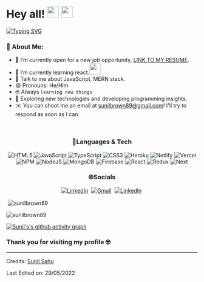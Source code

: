 # Hey all! <img src= "https://media2.giphy.com/media/Lm5hxmmI6ucOQGfjKj/giphy.gif?cid=6c09b952o9xti0m387z597k2xqipch3qmqjydym98oef87ve&rid=giphy.gif&ct=s" width= "30" height= "30"> <img src= "https://media.tenor.com/images/2adfe94e69139f3e22623b61d375a7a7/tenor.gif" width= "30" height= "30">

[![Typing SVG](https://readme-typing-svg.herokuapp.com?font=Architects+Daughter&color=7AF79A&size=30&lines=Hey!+This+is+Sunil+Sahu!;I'm+a+learning+developer...;And+I'm+a+proud+GitHub+user)](https://git.io/typing-svg)





### 🤵 About Me:

- 🤔 I’m currently open for a new job opportunity, <a href="https://drive.google.com/file/d/1hocdFltMy3lzt-jjTw_oGSxFu2IySxOk/view?usp=sharing">LINK TO MY RESUME</a>.
- 🌱 I’m currently learning react.<img src="https://media.giphy.com/media/WUlplcMpOCEmTGBtBW/giphy.gif" width="30">
- 💬 Talk to me about JavaScript, MERN stack.
- 😄 Pronouns: He/Him
- :nerd_face: Always `learning new things`
- 👯 Exploring new technologies and developing programming insights.
- ✉️ You can shoot me an email at sunilbrown89@gmail.com! I'll try to respond as soon as I can.
<br/>
<div align="center">
  
<!-- # 💻Tech Stack <img src = "https://www.linkpicture.com/q/github-img-girl.gif" width = 20px> -->

  ### 🌟Languages & Tech
  
![HTML5](https://img.shields.io/badge/html5-%23E34F26.svg?style=for-the-badge&logo=html5&logoColor=white) ![JavaScript](https://img.shields.io/badge/javascript-%23323330.svg?style=for-the-badge&logo=javascript&logoColor=%23F7DF1E) ![TypeScript](https://img.shields.io/badge/typescript-%23323330.svg?style=for-the-badge&logo=typescript&logoColor=%23F7DF1E) ![CSS3](https://img.shields.io/badge/css3-%231572B6.svg?style=for-the-badge&logo=css3&logoColor=white) ![Heroku](https://img.shields.io/badge/heroku-%23430098.svg?style=for-the-badge&logo=heroku&logoColor=white) ![Netlify](https://img.shields.io/badge/netlify-%23000000.svg?style=for-the-badge&logo=netlify&logoColor=#00C7B7) ![Vercel](https://img.shields.io/badge/vercel-%23000000.svg?style=for-the-badge&logo=vercel&logoColor=white) ![NPM](https://img.shields.io/badge/NPM-%23000000.svg?style=for-the-badge&logo=npm&logoColor=white) ![NodeJS](https://img.shields.io/badge/node.js-6DA55F?style=for-the-badge&logo=node.js&logoColor=white) ![MongoDB](https://img.shields.io/badge/MongoDB-%234ea94b.svg?style=for-the-badge&logo=mongodb&logoColor=white)
![Firebase](https://img.shields.io/badge/Firebase-%234ea94b.svg?style=for-the-badge&logo=firebase&logoColor=white)
![React](https://img.shields.io/badge/react-%231572B6.svg?style=for-the-badge&logo=react&logoColor=white)
![Redux](https://img.shields.io/badge/redux-%231572B6.svg?style=for-the-badge&logo=redux&logoColor=white) ![Next](https://img.shields.io/badge/next-%231572B6.svg?style=for-the-badge&logo=next&logoColor=white)


<!--   <img src="https://camo.githubusercontent.com/992babdffd8c74a1502de375fbdf7e4d54773242/68747470733a2f2f6d656469612e67697068792e636f6d2f6d656469612f53576f536b4e36447854737a71494b4571762f67697068792e676966" align="right" width="40%" height=28" /> -->
  
### 🌐Socials

<a href="https://www.linkedin.com/in/sunil-sahu-9b0974228/"><img src="https://img.shields.io/badge/linkedin-%230077B5.svg?&style=for-the-badge&logo=linkedin&logoColor=white" alt="LinkedIn" /></a>&nbsp;
<a href="mailto:sunilbrown89@gmail.com?subject=Hi"><img src="https://img.shields.io/badge/gmail-%23D14836.svg?&style=for-the-badge&logo=gmail&logoColor=white" alt="Gmail"/></a>&nbsp;
<a href="https://www.linkedin.com/in/sunil-sahu-9b0974228/"><img src="https://img.shields.io/badge/twitter-%230077B5.svg?&style=for-the-badge&logo=twitter&logoColor=white" alt="LinkedIn" /></a>&nbsp;

<!--<a href="https://kkvanonymous.github.io/"><img alt="Website" src="https://img.shields.io/website?style=for-the-badge&up_message=portfolio&url=https%3A%2F%2Fkkvanonymous.github.io%2F"></a>-->

</div>
<p>&nbsp;<img align="center" src="https://github-readme-stats.vercel.app/api?username=sunilbrown89&show_icons=true&locale=en&theme=radical" alt="sunilbrown89" /></p>

 

 

 

<p><img align="left" margin-bottom="20px" src="https://github-readme-stats.vercel.app/api/top-langs?username=sunilbrown89&show_icons=true&locale=en&layout=compact&theme=radical" alt="sunilbrown89" /></p>&nbsp;







[![Sunil's's github activity graph](https://activity-graph.herokuapp.com/graph?username=sunilbrown89&theme=react-dark)](https://github.com/sunilbrown89/github-readme-activity-graph)


### Thank you for visiting my profile 🤓

---

Credits: [Sunil Sahu](https://github.com/sunilbrown89)

Last Edited on: 29/05/2022
